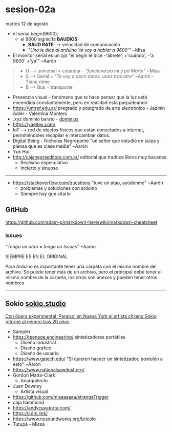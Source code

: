 # sesion-02a

martes 12 de agosto

- el serial.begin(9600);
  - el 9600 signicifa **BAUDIOS**
    - **BAUD RATE** --> velocidad de comunicación
    - *"Uno le dice al arduino 'te voy a hablar a 9600'"* ~Misa
- El monitor serial es un ojo "el begin le dice -'ábrete', +'cuándo', -'a 9600' +'ya'" ~Aarón
>
> - U --> universal = estándar - *"funciona pa mi y pa Marte"* ~Misa
> - S --> Serial = *"Te voy a decir datos, unos tras otro"* ~Aarón - Tiene ritmo
> - B --> Bus = transporte
>
- Presencia visual - fenómeno que te hace pensar que la luz está encendida constantemente, pero en realidad está parpadeando
- <https://untref.edu.ar/> pregrado y postgrado de arte electrónico - Jazmin Adler - Valentina Montero
- .xyz dominio barato - [dominios](https://domains.squarespace.com/domain-search?channel=pbr&subchannel=go&campaign=pbr-go-row_other-en-core_category-e&subcampaign=(domains-en_squarespace-domains_e)&gad_campaignid=19107610987)
- <https://yaeltex.com/>
- IoT --> red de objetos físicos que están conectados a internet, permitiéndoles recopilar e intercambiar datos.
- Digital Being - Nicholas Negroponte "un señor que estudió en suiza y piensa que es clase media" ~Aarón
- Yuk Hui
- <http://cajanegraeditora.com.ar/> editorial que traduce libros muy bacanes
  - Realismo especulativo
  - Incierto y sinuoso

-----

- <https://stackoverflow.com/questions> "tuve un atao, ayúdenme" ~Aarón
  - problemas y soluciones con arduino
  - Siempre hay que citarlo

## GitHub

<https://github.com/adam-p/markdown-here/wiki/markdown-cheatsheet>

### Issues

*"Tengo un atao = tengo un Issues"* ~Aarón

SIEMPRE ES EN EL ORIGINAL

Para Arduino es importante tener una carpeta con el mismo nombre del archivo. Se puede tener más de un archivo, pero el principal debe tener el mismo nombre de la carpeta, los otros son anexos y pueden tener otros nombres

----

## Sokio [sokio.studio](https://sokio.studio/)

[Con ópera experimental ’Paraíso’ en Nueva York el artista chileno Sokio retornó al género tras 20 años](https://www.biobiochile.cl/noticias/artes-y-cultura/musica/2023/06/28/con-opera-experimental-paraiso-en-nueva-york-el-artista-chileno-sokio-retorno-al-genero-tras-20-anos.shtml)

- Sampler
- <https://teenage.engineering/> sintetizadores portátiles
  - Diseño industrial
  - Diseño gráfico
  - Diseño de usuario
- <https://www.gatech.edu/> "Si quieren hacecr un sintetizador, postulen a esto" ~Aarón
- <https://www.nationalsawdust.org/>
- Gordon Matta-Clark
  - Anarquitecto
- Juan Downey
  - Artista visual
- <https://github.com/misaaaaaa/strangeTrigger>
- caja hammond
- <https://andycavatorta.com/>
- <https://cdm.link/>
- <https://www.nysoundworks.org/bricolo>
- Tutupá - Missa
